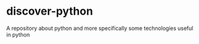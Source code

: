 # discover-python
A repository about python and more specifically some technologies useful in python

